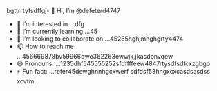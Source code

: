 bgttrrtyfsdffgj- 👋 Hi, I’m @defeterd4747
- 👀 I’m interested in ...dfg
- 🌱 I’m currently learning ...45
- 💞️ I’m looking to collaborate on ...45255hghjmhghgrty4474
- 📫 How to reach me ...456669878bv59966qwe362263ewwjk,jkasdbnvqew
- 😄 Pronouns: ...1235dhf545555252sfdffffeew4847rtysdfsdfcxzgbgb
- ⚡ Fun fact: ...refer45dewghnnhgcxwerf
sdfdsf53hngxcxcasdsasdss
xcvtm
<!---ddd15345dsf
defeterd/defeterd is a ✨ special ✨ repository because its `README.md` (this file) juyappears on your GitHub profile.366bgfjmyjxcvxcv
You can click the Preview link to take a look at your changes.58
--->
